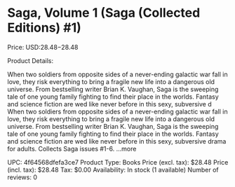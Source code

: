 # Saga, Volume 1 (Saga (Collected Editions) #1)

Price: USD:$28.48-$28.48

Product Details:

When two soldiers from opposite sides of a never-ending galactic war fall in love, they risk everything to bring a fragile new life into a dangerous old universe. From bestselling writer Brian K. Vaughan, Saga is the sweeping tale of one young family fighting to find their place in the worlds. Fantasy and science fiction are wed like never before in this sexy, subversive d When two soldiers from opposite sides of a never-ending galactic war fall in love, they risk everything to bring a fragile new life into a dangerous old universe. From bestselling writer Brian K. Vaughan, Saga is the sweeping tale of one young family fighting to find their place in the worlds. Fantasy and science fiction are wed like never before in this sexy, subversive drama for adults. Collects Saga issues #1-6. ...more

UPC: 4f64568dfefa3ce7
Product Type: Books
Price (excl. tax): $28.48
Price (incl. tax): $28.48
Tax: $0.00
Availability: In stock (1 available)
Number of reviews: 0